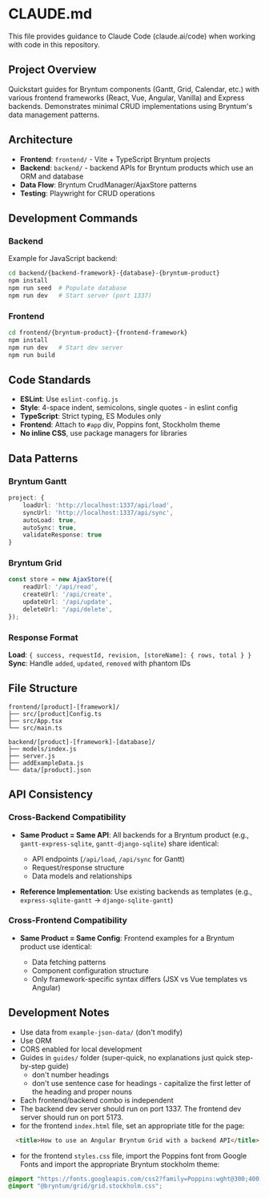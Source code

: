 # CLAUDE.md

This file provides guidance to Claude Code (claude.ai/code) when working with code in this repository.

## Project Overview

Quickstart guides for Bryntum components (Gantt, Grid, Calendar, etc.) with various frontend frameworks (React, Vue, Angular, Vanilla) and Express backends. Demonstrates minimal CRUD implementations using Bryntum's data management patterns.

## Architecture

- **Frontend**: `frontend/` - Vite + TypeScript Bryntum projects
- **Backend**: `backend/` - backend APIs for Bryntum products which use an ORM and database
- **Data Flow**: Bryntum CrudManager/AjaxStore patterns
- **Testing**: Playwright for CRUD operations

## Development Commands

### Backend

Example for JavaScript backend:

```bash
cd backend/{backend-framework}-{database}-{bryntum-product}
npm install
npm run seed  # Populate database
npm run dev   # Start server (port 1337)
```

### Frontend  

```bash
cd frontend/{bryntum-product}-{frontend-framework}
npm install
npm run dev   # Start dev server
npm run build
```

## Code Standards

- **ESLint**: Use `eslint-config.js` 
- **Style**: 4-space indent, semicolons, single quotes - in eslint config
- **TypeScript**: Strict typing, ES Modules only
- **Frontend**: Attach to `#app` div, Poppins font, Stockholm theme
- **No inline CSS**, use package managers for libraries

## Data Patterns

### Bryntum Gantt

```ts
project: {
    loadUrl: 'http://localhost:1337/api/load',
    syncUrl: 'http://localhost:1337/api/sync',
    autoLoad: true,
    autoSync: true,
    validateResponse: true
}
```

### Bryntum Grid

```ts
const store = new AjaxStore({
    readUrl: '/api/read',
    createUrl: '/api/create',
    updateUrl: '/api/update',
    deleteUrl: '/api/delete',
});
```

### Response Format

**Load**: `{ success, requestId, revision, [storeName]: { rows, total } }`
**Sync**: Handle `added`, `updated`, `removed` with phantom IDs

## File Structure

```
frontend/[product]-[framework]/
├── src/[product]Config.ts
├── src/App.tsx
└── src/main.ts

backend/[product]-[framework]-[database]/
├── models/index.js
├── server.js
├── addExampleData.js
└── data/[product].json
```

## API Consistency

### Cross-Backend Compatibility

- **Same Product = Same API**: All backends for a Bryntum product (e.g., `gantt-express-sqlite`, `gantt-django-sqlite`) share identical:

  - API endpoints (`/api/load`, `/api/sync` for Gantt)
  - Request/response structure
  - Data models and relationships
- **Reference Implementation**: Use existing backends as templates (e.g., `express-sqlite-gantt` → `django-sqlite-gantt`)

### Cross-Frontend Compatibility

- **Same Product = Same Config**: Frontend examples for a Bryntum product use identical:

  - Data fetching patterns
  - Component configuration structure
  - Only framework-specific syntax differs (JSX vs Vue templates vs Angular)

## Development Notes

- Use data from `example-json-data/` (don't modify)
- Use ORM
- CORS enabled for local development
- Guides in `guides/` folder (super-quick, no explanations just quick step-by-step guide)
    - don't number headings
    - don't use sentence case for headings - capitalize the first letter of the heading and proper nouns
- Each frontend/backend combo is independent
- The backend dev server should run on port 1337. The frontend dev server should run on port 5173.
- for the frontend `index.html` file, set an appropriate title for the page:

```html
  <title>How to use an Angular Bryntum Grid with a backend API</title>
```

- for the frontend `styles.css` file, import the Poppins font from Google Fonts and import the appropriate Bryntum stockholm theme:

```css
@import "https://fonts.googleapis.com/css2?family=Poppins:wght@300;400;500;600;700&display=swap";
@import "@bryntum/grid/grid.stockholm.css";
```

